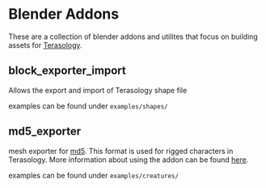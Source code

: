 # Blender Addons

These are a collection of blender addons and utilites that focus on building assets for [Terasology](https://github.com/MovingBlocks/Terasology).

## block_exporter_import

Allows the export and import of Terasology shape file

examples can be found under ```examples/shapes/```

## md5_exporter

mesh exporter for [md5](https://modwiki.xnet.fi/MD5_(file_format)). This format is used for rigged characters in Terasology. More information about using the addon can be found [here](md5_exporter/tutorial/Tutorial.md).

examples can be found under ```examples/creatures/```

